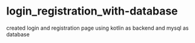 # login_registration_with-database
created login and registration page using kotlin as backend and mysql as database
